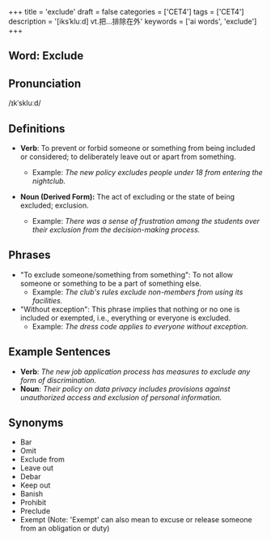 +++
title = 'exclude'
draft = false
categories = ['CET4']
tags = ['CET4']
description = '[iksˈkluːd] vt.把…排除在外'
keywords = ['ai words', 'exclude']
+++

## Word: Exclude

## Pronunciation
/ɪkˈskluːd/

## Definitions
- **Verb**: To prevent or forbid someone or something from being included or considered; to deliberately leave out or apart from something.

  - Example: _The new policy excludes people under 18 from entering the nightclub._
- **Noun (Derived Form):** The act of excluding or the state of being excluded; exclusion.

  - Example: _There was a sense of frustration among the students over their exclusion from the decision-making process._

## Phrases
- "To exclude someone/something from something": To not allow someone or something to be a part of something else.
  - Example: _The club's rules exclude non-members from using its facilities._
- "Without exception": This phrase implies that nothing or no one is included or exempted, i.e., everything or everyone is excluded.
  - Example: _The dress code applies to everyone without exception._

## Example Sentences
- **Verb**: _The new job application process has measures to exclude any form of discrimination._
- **Noun**: _Their policy on data privacy includes provisions against unauthorized access and exclusion of personal information._

## Synonyms
- Bar
- Omit
- Exclude from
- Leave out
- Debar
- Keep out
- Banish
- Prohibit
- Preclude
- Exempt (Note: 'Exempt' can also mean to excuse or release someone from an obligation or duty)
